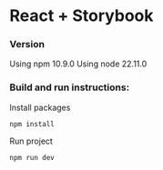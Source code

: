 # React + Storybook

### Version

Using npm 10.9.0
Using node 22.11.0

### Build and run instructions:

Install packages

```
npm install
```

Run project

```
npm run dev
```
